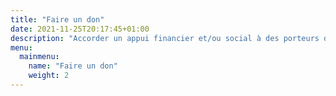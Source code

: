 ```yaml
---
title: "Faire un don"
date: 2021-11-25T20:17:45+01:00
description: "Accorder un appui financier et/ou social à des porteurs de projet"
menu:
  mainmenu:
    name: "Faire un don"
    weight: 2
---
```

